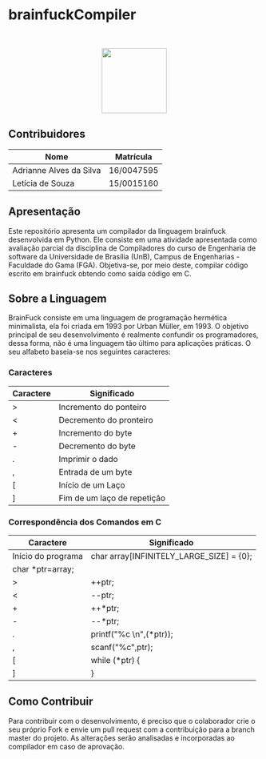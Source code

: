 <h1>brainfuckCompiler</h4> <br>
<p align="center">    
    <img src="http://i65.tinypic.com/bdways.png" width=130 height=130>
</p>

## Contribuidores
| Nome	| Matrícula	|
|--|--|
| Adrianne Alves da Silva | 16/0047595 |
| Letícia de Souza | 15/0015160 |


## Apresentação

Este repositório apresenta um compilador da linguagem brainfuck desenvolvida em Python. Ele consiste em uma atividade apresentada como avaliação parcial da disciplina de Compiladores do curso de Engenharia de software da Universidade de Brasília (UnB), Campus de Engenharias - Faculdade do Gama (FGA). Objetiva-se, por meio deste, compilar código escrito em brainfuck obtendo como saída código em C.

## Sobre a Linguagem

BrainFuck consiste em uma linguagem de programação hermética minimalista, ela foi criada em 1993 por Urban Müller, em 1993. O objetivo principal de seu desenvolvimento é realmente confundir os programadores, dessa forma, não é uma linguagem tão último para aplicações práticas. O seu alfabeto baseia-se nos seguintes caracteres:

### Caracteres

| Caractere | Significado  |
|---|---|
| > | Incremento do ponteiro  |
| < | Decremento do pronteiro  |
| + | Incremento do byte |
| - | Decremento do byte |
| . | Imprimir o dado |
| , | Entrada de um byte |
| [ | Início de um Laço |
| ] | Fim de um laço de repetição |

### Correspondência dos Comandos em C

| Caractere | Significado  |
|---|---|
| Início do programa | char array[INFINITELY_LARGE_SIZE] = {0};
char *ptr=array; |
| > | ++ptr; |
| < | --ptr; |
| + | ++*ptr; |
| - | --*ptr; |
| . | printf("%c \\n",(*ptr)); |
| , | scanf("%c",ptr); |
| [ | while (*ptr) { |
| ] | } |

## Como Contribuir

Para contribuir com o desenvolvimento, é preciso que o colaborador crie o seu próprio Fork e envie um pull request com a contribuição para a branch master do projeto. As alterações serão analisadas e incorporadas ao compilador em caso de aprovação.

